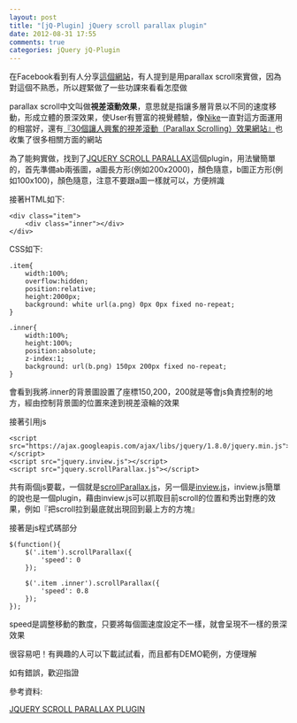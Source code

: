 ```yaml
---
layout: post
title: "[jQ-Plugin] jQuery scroll parallax plugin"
date: 2012-08-31 17:55
comments: true
categories: jQuery jQ-Plugin
---
```


在Facebook看到有人分享<a href="http://www.milwaukeepolicenews.com/#menu=home-page" target="_blank">這個網站</a>，有人提到是用parallax scroll來實做，因為對這個不熟悉，所以趕緊做了一些功課來看看怎麼做

<!--more-->

parallax scroll中文叫做**視差滾動效果**，意思就是指讓多層背景以不同的速度移動，形成立體的景深效果，使User有豐富的視覺體驗，像<a href="http://www.nikebetterworld.com/" target="_blank">Nike</a>一直對這方面運用的相當好，還有<a href="http://www.hksilicon.com/kb/articles/57516/30Parallax-Scrolling" target="_blank">『30個讓人興奮的視差滾動（Parallax Scrolling）效果網站』</a>也收集了很多相關方面的網站

為了能夠實做，找到了<a href="http://www.davecranwell.com/content/jquery-scroll-parallax-plugin" target="_blank">JQUERY SCROLL PARALLAX</a>這個plugin，用法蠻簡單的，首先準備ab兩張圖，a圖長方形(例如200x2000)，顏色隨意，b圖正方形(例如100x100)，顏色隨意，注意不要跟a圖一樣就可以，方便辨識

接著HTML如下:

	<div class="item">
		<div class="inner"></div>		
	</div>
	
CSS如下:

	.item{
		width:100%;
		overflow:hidden;
		position:relative;
		height:2000px;
		background: white url(a.png) 0px 0px fixed no-repeat;
	}
	
	.inner{
		width:100%;
		height:100%;
		position:absolute;
		z-index:1;
		background: url(b.png) 150px 200px fixed no-repeat;
	}
	
會看到我將.inner的背景圖設置了座標150,200，200就是等會js負責控制的地方，經由控制背景圖的位置來達到視差滾輪的效果

接著引用js

	<script src="https://ajax.googleapis.com/ajax/libs/jquery/1.8.0/jquery.min.js"></script>	
	<script src="jquery.inview.js"></script>
	<script src="jquery.scrollParallax.js"></script>
	
共有兩個js要載，一個就是<a href="https://github.com/davecranwell/jQuery-scroll-parallax" target="_blank">scrollParallax.js</a>，另一個是<a href="https://github.com/protonet/jquery.inview" target="_blank">inview.js</a>，inview.js簡單的說也是一個plugin，藉由inview.js可以抓取目前scroll的位置和秀出對應的效果，例如『把scroll拉到最底就出現回到最上方的方塊』

接著是js程式碼部分

	$(function(){		
		$('.item').scrollParallax({
			'speed': 0
		});
				
		$('.item .inner').scrollParallax({
			'speed': 0.8		
		});
	});
	
speed是調整移動的數度，只要將每個圖速度設定不一樣，就會呈現不一樣的景深效果

很容易吧！有興趣的人可以下載試試看，而且都有DEMO範例，方便理解

如有錯誤，歡迎指證

參考資料:

<a href="http://www.davecranwell.com/content/jquery-scroll-parallax-plugin" target="_blank">JQUERY SCROLL PARALLAX PLUGIN</a>